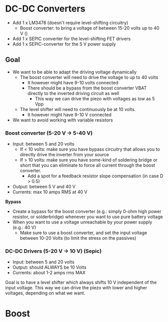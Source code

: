 # DC-DC Converters
- Add 1 x LM3478 (doesn't require level-shifting circuitry)
	- Boost converter: to bring a voltage of between 15-20 volts up to 40 V ()
- Add 1 x SEPIC converter for the level-shifting FET drivers
- Add 1 x SEPIC-converter for the 5 V power supply

## Goal
- We want to be able to adapt the driving voltage dynamically
	- The boost converter will need to drive the voltage to up to 40 volts
		- It however might have 9-10 volts connected
		- There should be a bypass from the boost converter VBAT directly to the inverted driving circuit as well
			- This way we can drive the piezo with voltages as low as 5 Vpp
	- The level shifter will need to continuously be at 10 volts.
		- It however might have 9-10 V connected
- We want to avoid working with variable resistors

### Boost converter (5-20 V -> 5-40 V)
- Input: between 5 and 20 volts
	- If < 10 volts: make sure you have bypass circuitry that allows you to directly drive the inverter from your source
	- If > 10 volts: make sure you have some-kind of soldering bridge or short that you can eliminate to force all current through the boost converter.
		- Add a spot for a feedback resistor slope compensation (in case D > 0.5)
- Output: between 5 V and 40 V
- Currents: max 10 amps RMS at 40 V


**Bypass** 
- Create a bypass for the boost converter (e.g.: simply 0-ohm high power resistor, or solderbridge) whenever you want to use pure battery voltage
- When you want to use a voltage unreachable by your power supply (e.g.: 40 V)
	- Make sure to use a boost converter, and set the input voltage between 10-20 Volts (to limit the stress on the passives)

### DC-DC Drivers (5-20 V -> 10 V) (Sepic)

- Input: between 5 and 20 volts
- Output: should ALWAYS be 10 Volts
- Currents: about 1-2 amps rms MAX

Goal is to have a level shifter which always shifts 10 V independent of the input voltage.
This way we can drive the piezo with lower and higher voltages, depending on what we want.

# Boost
